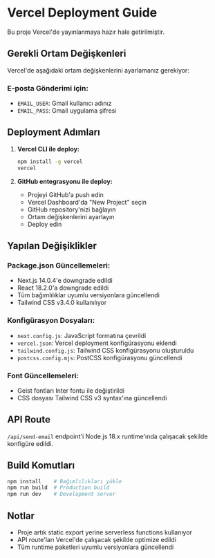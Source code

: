 # Vercel Deployment Guide

Bu proje Vercel'de yayınlanmaya hazır hale getirilmiştir.

## Gerekli Ortam Değişkenleri

Vercel'de aşağıdaki ortam değişkenlerini ayarlamanız gerekiyor:

### E-posta Gönderimi için:
- `EMAIL_USER`: Gmail kullanıcı adınız
- `EMAIL_PASS`: Gmail uygulama şifresi

## Deployment Adımları

1. **Vercel CLI ile deploy:**
   ```bash
   npm install -g vercel
   vercel
   ```

2. **GitHub entegrasyonu ile deploy:**
   - Projeyi GitHub'a push edin
   - Vercel Dashboard'da "New Project" seçin
   - GitHub repository'nizi bağlayın
   - Ortam değişkenlerini ayarlayın
   - Deploy edin

## Yapılan Değişiklikler

### Package.json Güncellemeleri:
- Next.js 14.0.4'e downgrade edildi
- React 18.2.0'a downgrade edildi
- Tüm bağımlılıklar uyumlu versiyonlara güncellendi
- Tailwind CSS v3.4.0 kullanılıyor

### Konfigürasyon Dosyaları:
- `next.config.js`: JavaScript formatına çevrildi
- `vercel.json`: Vercel deployment konfigürasyonu eklendi
- `tailwind.config.js`: Tailwind CSS konfigürasyonu oluşturuldu
- `postcss.config.mjs`: PostCSS konfigürasyonu güncellendi

### Font Güncellemeleri:
- Geist fontları Inter fontu ile değiştirildi
- CSS dosyası Tailwind CSS v3 syntax'ına güncellendi

## API Route

`/api/send-email` endpoint'i Node.js 18.x runtime'ında çalışacak şekilde konfigüre edildi.

## Build Komutları

```bash
npm install    # Bağımlılıkları yükle
npm run build  # Production build
npm run dev    # Development server
```

## Notlar

- Proje artık static export yerine serverless functions kullanıyor
- API route'ları Vercel'de çalışacak şekilde optimize edildi
- Tüm runtime paketleri uyumlu versiyonlara güncellendi

